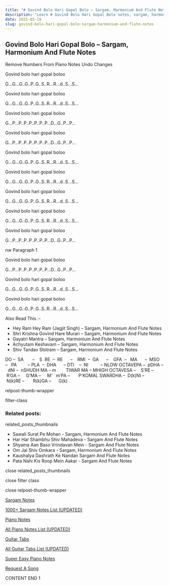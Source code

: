 ```yaml
---
title: "# Govind Bolo Hari Gopal Bolo – Sargam, Harmonium And Flute Notes"
description: "Learn # Govind Bolo Hari Gopal Bolo notes, sargam, harmonium notations and flute notes. Easy step-by-step tutorial for beginners."
date: 2025-05-19
slug: govind-bolo-hari-gopal-bolo-sargam-harmonium-and-flute-notes
---
```


## Govind Bolo Hari Gopal Bolo – Sargam, Harmonium And Flute Notes

Remove Numbers From Piano Notes
Undo Changes

Govind bolo hari gopal boloo

G…G…G..G..P..G..S..R…R…d..S…S…

Govind bolo hari gopal boloo

G…G…G..G..P..G..S..R…R…d..S…S…

Govind bolo hari gopal boloo

G…P…P..P..P..P..P..P…D…G..P…P…

Govind bolo hari gopal boloo

G…P…P..P..P..P..P..P…D…G..P…P…

Govind bolo hari gopal boloo

G…G…G..G..P..G..S..R…R…d..S…S…

Govind bolo hari gopal boloo

G…G…G..G..P..G..S..R…R…d..S…S…

Govind bolo hari gopal boloo

G…G…G..G..P..G..S..R…R…d..S…S…

Govind bolo hari gopal boloo

G…G…G..G..P..G..S..R…R…d..S…S…

Govind bolo hari gopal boloo

G…P…P..P..P..P..P..P…D…G..P…P…

nw Paragraph 1

Govind bolo hari gopal boloo

G…P…P..P..P..P..P..P…D…G..P…P…

Govind bolo hari gopal boloo

G…G…G..G..P..G..S..R…R…d..S…S…

Govind bolo hari gopal boloo

G…G…G..G..P..G..S..R…R…d..S…S…

Also Read This :-

* Hey Ram Hey Ram (Jagjit Singh) – Sargam, Harmonium And Flute Notes
* Shri Krishna Govind Hare Murari – Sargam, Harmonium And Flute Notes
* Gayatri Mantra – Sargam, Harmonium And Flute Notes
* Achyutam Keshavam – Sargam, Harmonium And Flute Notes
* Shiv Tandav Stotram – Sargam, Harmonium And Flute Notes

DO –  SA       –    S  RE  –  RE      –    RMI  –  GA      –    GFA  –   MA      –  MSO  –   PA         – PLA  –  DHA      – DTI    –  NI          – NLOW OCTAVEPA –  pDHA –  dNI –  nSHUDH MA – m        TIWAR MA – MHIGH OCTAVESA –    S’RE –     R’GA –     G’MA –     M’   m’PA –       P’KOMAL SWARDHA –  D(k)NI –       N(k)RE –       R(k)GA –      G(k)

relpost-thumb-wrapper

filter-class

### Related posts:

related_posts_thumbnails

* Sawali Surat Pe Mohan - Sargam, Harmonium And Flute Notes
* Har Har Shambhu Shiv Mahadeva - Sargam And Flute Notes
* Shyama Aan Baso Vrindavan Mein - Sargam And Flute Notes
* Om Jai Shiv Omkara - Sargam, Harmonium And Flute Notes
* Kaushalya Dashrath Ke Nandan Sargam And Flute Notes
* Pata Nahi Kis Roop Mein Aakar - Sargam And Flute Notes

close related_posts_thumbnails

close filter class

close relpost-thumb-wrapper

[Sargam Notes](/sargam-notes.html)

[1000+ Sargam Notes List (UPDATED)](/all-songs-list-sargam-notes.html)

[Piano Notes](/piano-notes.html)

[All Piano Notes List (UPDATED)](/all-songs-list-piano-notes.html)

[Guitar Tabs](/guitar-tabs.html)

[All Guitar Tabs List (UPDATED)](/all-songs-list-guitar-tabs.html)

[Super Easy Piano Notes](https://studywall.in/)

[Request A Song](/request-a-song.html)

CONTENT END 1

